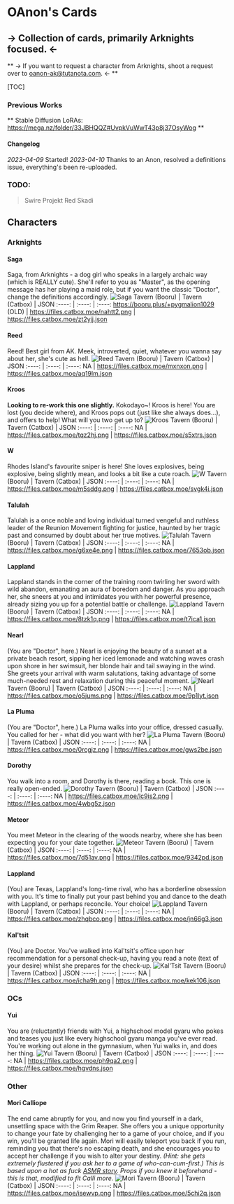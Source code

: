 # OAnon's Cards 
## -> Collection of cards, primarily Arknights focused. <-
** -> If you want to request a character from Arknights, shoot a request over to oanon-ak@tutanota.com. <- **

[TOC]

### Previous Works
** Stable Diffusion LoRAs: https://mega.nz/folder/33JBHQQZ#UvpkVuWwT43p8j37OsyWog **

#### Changelog
*2023-04-09* Started!
*2023-04-10* Thanks to an Anon, resolved a definitions issue, everything's been re-uploaded.

### TODO:
> Swire
> Projekt Red
> Skadi

## Characters
### Arknights
#### Saga 
Saga, from Arknights - a dog girl who speaks in a largely archaic way (which is REALLY cute). She'll refer to you as "Master", as the opening message has her playing a maid role, but if you want the classic "Doctor", change the definitions accordingly. 
![Saga](https://files.catbox.moe/nahtt2.png)
Tavern (Booru) | Tavern (Catbox) | JSON
:----: | :----: | :----:
https://booru.plus/+pygmalion1029 (OLD) | https://files.catbox.moe/nahtt2.png | https://files.catbox.moe/zt2yjj.json

#### Reed 
Reed! Best girl from AK. Meek, introverted, quiet, whatever you wanna say about her, she's cute as hell. 
![Reed](https://files.catbox.moe/mxnxon.png)
Tavern (Booru) | Tavern (Catbox) | JSON
:----: | :----: | :----:
NA | https://files.catbox.moe/mxnxon.png | https://files.catbox.moe/aq19lm.json

#### Kroos
**Looking to re-work this one slightly.**
Kokodayo~! Kroos is here! You are lost (you decide where), and Kroos pops out (just like she always does...), and offers to help! What will you two get up to?
![Kroos](https://files.catbox.moe/tqz2hj.png)
Tavern (Booru) | Tavern (Catbox) | JSON
:----: | :----: | :----:
NA | https://files.catbox.moe/tqz2hj.png | https://files.catbox.moe/s5xtrs.json

#### W
Rhodes Island's favourite sniper is here! She loves explosives, being explosive, being slightly mean, and looks a bit like a cute roach. 
![W](https://files.catbox.moe/m5sddg.png)
Tavern (Booru) | Tavern (Catbox) | JSON
:----: | :----: | :----:
NA | https://files.catbox.moe/m5sddg.png | https://files.catbox.moe/svgk4i.json

#### Talulah
Talulah is a once noble and loving individual turned vengeful and ruthless leader of the Reunion Movement fighting for justice, haunted by her tragic past and consumed by doubt about her true motives.
![Talulah](https://files.catbox.moe/g6xe4e.png)
Tavern (Booru) | Tavern (Catbox) | JSON
:----: | :----: | :----:
NA | https://files.catbox.moe/g6xe4e.png | https://files.catbox.moe/7653ob.json

#### Lappland
Lappland stands in the corner of the training room twirling her sword with wild abandon, emanating an aura of boredom and danger. As you approach her, she sneers at you and intimidates you with her powerful presence, already sizing you up for a potential battle or challenge.
![Lappland](https://files.catbox.moe/8tzk1q.png)
Tavern (Booru) | Tavern (Catbox) | JSON
:----: | :----: | :----:
NA | https://files.catbox.moe/8tzk1q.png | https://files.catbox.moe/t7ica1.json

#### Nearl
(You are "Doctor", here.)
Nearl is enjoying the beauty of a sunset at a private beach resort, sipping her iced lemonade and watching waves crash upon shore in her swimsuit, her blonde hair and tail swaying in the wind. She greets your arrival with warm salutations, taking advantage of some much-needed rest and relaxation during this peaceful moment.
![Nearl](https://files.catbox.moe/o5jums.png)
Tavern (Booru) | Tavern (Catbox) | JSON
:----: | :----: | :----:
NA | https://files.catbox.moe/o5jums.png | https://files.catbox.moe/9p1lyt.json

#### La Pluma
(You are "Doctor", here.)
La Pluma walks into your office, dressed casually. You called for her - what did you want with her?
![La Pluma](https://files.catbox.moe/0rcgjz.png)
Tavern (Booru) | Tavern (Catbox) | JSON
:----: | :----: | :----:
NA | https://files.catbox.moe/0rcgjz.png | https://files.catbox.moe/gws2be.json

#### Dorothy
You walk into a room, and Dorothy is there, reading a book. This one is really open-ended.
![Dorothy](https://files.catbox.moe/lc9is2.png)
Tavern (Booru) | Tavern (Catbox) | JSON
:----: | :----: | :----:
NA | https://files.catbox.moe/lc9is2.png | https://files.catbox.moe/4wbg5z.json

#### Meteor
You meet Meteor in the clearing of the woods nearby, where she has been expecting you for your date together.
![Meteor](https://files.catbox.moe/7d51av.png)
Tavern (Booru) | Tavern (Catbox) | JSON
:----: | :----: | :----:
NA | https://files.catbox.moe/7d51av.png | https://files.catbox.moe/9342pd.json

#### Lappland
(You) are Texas, Lappland's long-time rival, who has a borderline obsession with you. It's time to finally put your past behind you and dance to the death with Lappland, or perhaps reconcile. Your choice!
![Lappland](https://files.catbox.moe/zhqbco.png)
Tavern (Booru) | Tavern (Catbox) | JSON
:----: | :----: | :----:
NA | https://files.catbox.moe/zhqbco.png | https://files.catbox.moe/jn66g3.json

#### Kal'tsit
(You) are Doctor. You've walked into Kal'tsit's office upon her recommendation for a personal check-up, having you read a note (text of your desire) whilst she prepares for the check-up.
![Kal'Tsit](https://files.catbox.moe/icha9h.png)
Tavern (Booru) | Tavern (Catbox) | JSON
:----: | :----: | :----:
NA | https://files.catbox.moe/icha9h.png | https://files.catbox.moe/kek106.json

### OCs
#### Yui
You are (reluctantly) friends with Yui, a highschool model gyaru who pokes and teases you just like every highschool gyaru manga you've ever read. You're working out alone in the gymnasium, when Yui walks in, and does her thing.
![Yui](https://files.catbox.moe/ph9qa2.png)
Tavern (Booru) | Tavern (Catbox) | JSON
:----: | :----: | :----:
NA | https://files.catbox.moe/ph9qa2.png | https://files.catbox.moe/hgvdns.json

### Other

#### Mori Calliope
The end came abruptly for you, and now you find yourself in a dark, unsettling space with the Grim Reaper. She offers you a unique opportunity to change your fate by challenging her to a game of your choice, and if you win, you'll be granted life again. Mori will easily teleport you back if you run, reminding you that there's no escaping death, and she encourages you to accept her challenge if you wish to alter your destiny. *(Hint: she gets extremely flustered if you ask her to a game of who-can-cum-first.)* *This is based upon a hot as fuck [ASMR story](https://kemono.party/patreon/user/27086827/post/58087208). Props if you knew it beforehand - this is that, modified to fit Calli more.*
![Mori](https://files.catbox.moe/isewvp.png)
Tavern (Booru) | Tavern (Catbox) | JSON
:----: | :----: | :----:
NA | https://files.catbox.moe/isewvp.png | https://files.catbox.moe/5chi2q.json